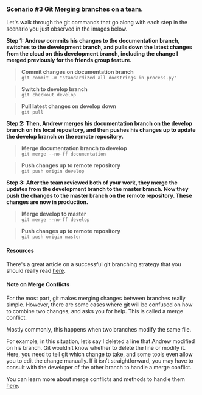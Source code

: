 ### Scenario #3 Git Merging branches on a team.

Let's walk through the git commands that go along with each step in the scenario you just observed in the images below.

**Step 1: Andrew commits his changes to the documentation branch, switches to the development branch, and pulls down the latest changes
from the cloud on this development branch, including the change I merged previously for the friends group feature.**

> **Commit changes on documentation branch**  
> `git commit -m "standardized all docstrings in process.py"`

> **Switch to develop branch**  
> `git checkout develop`

> **Pull latest changes on develop down**  
> `git pull`

**Step 2: Then, Andrew merges his documentation branch on the develop branch on his local repository, and then pushes his 
changes up to update the develop branch on the remote repository.**

> **Merge documentation branch to develop**  
> `git merge --no-ff documentation`

> **Push changes up to remote repository**  
> `git push origin develop`

**Step 3: After the team reviewed both of your work, they merge the updates from the development branch to the master branch.
Now they push the changes to the master branch on the remote repository. These changes are now in production.**

> **Merge develop to master**  
> `git merge --no-ff develop` 

> **Push changes up to remote repository**  
> `git push origin master`  

#### Resources
There's a great article on a successful git branching strategy that you should really read [here](https://nvie.com/posts/a-successful-git-branching-model/).

#### Note on Merge Conflicts
For the most part, git makes merging changes between branches really simple. However, there are some cases where git will be confused on how to combine two changes, and asks you for help. This is called a merge conflict.

Mostly commonly, this happens when two branches modify the same file.

For example, in this situation, let’s say I deleted a line that Andrew modified on his branch. Git wouldn’t know whether to delete the line or modify it. Here, you need to tell git which change to take, and some tools even allow you to edit the change manually. If it isn’t straightforward, you may have to consult with the developer of the other branch to handle a merge conflict.

You can learn more about merge conflicts and methods to handle them [here](https://help.github.com/en/github/collaborating-with-issues-and-pull-requests/about-merge-conflicts).
